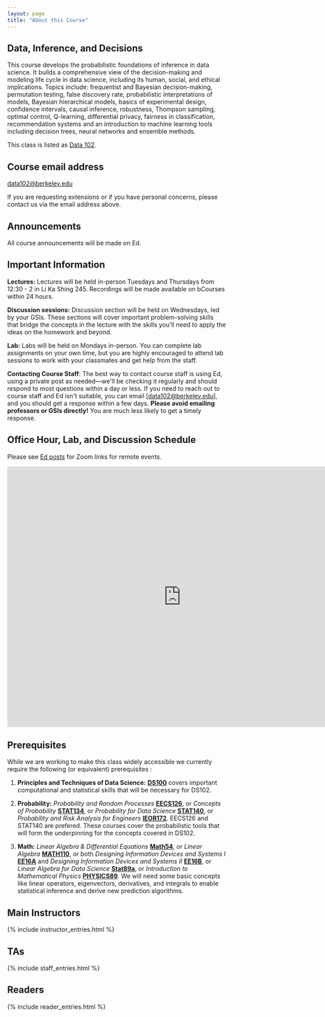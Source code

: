 ```yaml
---
layout: page
title: "About this Course"
---
```


## Data, Inference, and Decisions

This course develops the probabilistic foundations of inference in data science. It builds a comprehensive view of the decision-making and modeling life cycle in data science, including its human, social, and ethical implications. Topics include: frequentist and Bayesian decision-making, permutation testing, false discovery rate, probabilistic interpretations of models, Bayesian hierarchical models, basics of experimental design, confidence intervals, causal inference, robustness, Thompson sampling, optimal control, Q-learning, differential privacy, fairness in classification, recommendation systems and an introduction to machine learning tools including decision trees, neural networks and ensemble methods.

This class is listed as [Data 102](https://classes.berkeley.edu/content/2023-spring-data-c102-001-lec-001).

## Course email address

[data102@berkeley.edu](data102@berkeley.edu)

If you are requesting extensions or if you have personal concerns, please contact us via the email address above.  

## Announcements

All course announcements will be made on Ed.

## Important Information

**Lectures:** Lectures will be held in-person Tuesdays and Thursdays from 12:30 - 2 in Li Ka Shing 245. Recordings will be made available on bCourses within 24 hours.

**Discussion sessions:** Discussion section will be held on Wednesdays, led by your GSIs. These sections will cover important problem-solving skills that bridge the concepts in the lecture with the skills you'll need to apply the ideas on the homework and beyond.

**Lab:** Labs will be held on Mondays in-person. You can complete lab assignments on your own time, but you are highly encouraged to attend lab sessions to work with your classmates and get help from the staff.

**Contacting Course Staff**: The best way to contact course staff is using Ed, using a private post as needed—we'll be checking it regularly and should respond to most questions within a day or less. If you need to reach out to course staff and Ed isn't suitable, you can email [data102@berkeley.edu], and you should get a response within a few days. **Please avoid emailing professors or GSIs directly!** You are much less likely to get a timely response.


## Office Hour, Lab, and Discussion Schedule

Please see [Ed posts](TBA) for Zoom links for remote events.

<iframe src="https://calendar.google.com/calendar/embed?height=600&wkst=1&bgcolor=%23ffffff&ctz=America%2FLos_Angeles&mode=WEEK&src=ZGF0YTEwMkBiZXJrZWxleS5lZHU&src=Y19kaWZpMzY0dmF1aXJ0MnNiMWRvdTFqYWozb0Bncm91cC5jYWxlbmRhci5nb29nbGUuY29t&src=Y19vbjhpdnRzajhoNnFsaTQ5OHUxMDczOWxpZ0Bncm91cC5jYWxlbmRhci5nb29nbGUuY29t&src=Y19tc29wcmpjNmRzZWxlZGI4ZzBqNDd2azA0NEBncm91cC5jYWxlbmRhci5nb29nbGUuY29t&color=%23039BE5&color=%23F09300&color=%23E4C441&color=%237CB342" style="border-width:0" width="800" height="600" frameborder="0" scrolling="no"></iframe>


## Prerequisites

While we are working to make this class widely accessible we currently require the following (or equivalent) prerequisites :

1. **Principles and Techniques of Data Science:** [**DS100**](http://ds100.org) covers important computational and statistical skills that will be necessary for DS102.

1. **Probability:** *Probability and Random Processes* [**EECS126**](https://inst.eecs.berkeley.edu/~ee126), or *Concepts of Probability* [**STAT134**](http://www.stat134.org/), or *Probability for Data Science* [**STAT140**](http://prob140.org/about/), or *Probability and Risk Analysis for Engineers* [**IEOR172**](https://tbp.berkeley.edu/syllabi/484/download/). EECS126 and STAT140 are prefered. These courses cover the probabilistic tools that will form the underpinning for the concepts covered in DS102.

1. **Math:** *Linear Algebra & Differential Equations* [**Math54**](https://math.berkeley.edu/~nikhil/courses/54.f18/), or *Linear Algebra* [**MATH110**](https://math.berkeley.edu/~mcivor/math110su13/), or both *Designing Information Devices and Systems I* [**EE16A**](http://inst.eecs.berkeley.edu/~ee16a/sp19/) and *Designing Information Devices and Systems II* [**EE16B**](https://inst.eecs.berkeley.edu/~ee16b/), or *Linear Algebra for Data Science* [**Stat89a**](https://www.stat.berkeley.edu/~mmahoney/s18-lads/), or *Introduction to Mathematical Physics* [**PHYSICS89**](https://imgur.com/a/TKzcK1Z). We will need some basic concepts like linear operators, eigenvectors, derivatives, and integrals to enable statistical inference and derive new prediction algorithms.


## Main Instructors

{% include instructor_entries.html %}

## TAs

{% include staff_entries.html %}

## Readers

{% include reader_entries.html %}
